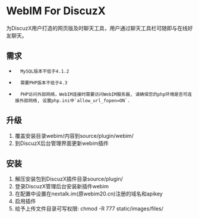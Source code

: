 WebIM For DiscuzX
=================================

为DiscuzX用户打造的网页版及时聊天工具，用户通过聊天工具栏可随即与在线好友聊天。


需求
-----------------------------

*       MySQL版本不低于4.1.2
*       需要PHP版本不低于4.3
*       PHP访问外部网络，WebIM连接时需要访问WebIM服务器, 请确保您的php环境是否可连接外部网络, 设置php.ini中`allow_url_fopen=ON`.


升级
---------------------------------

1.	覆盖安装目录webim/内容到source/plugin/webim/
2.	到DiscuzX后台管理界面更新webim插件


安装
---------------------------------

1.	解压安装包到DiscuzX插件目录source/plugin/
2.	登录DiscuzX管理后台安装新插件webim
3.	在配置中设置在nextalk.im(原webim20.cn)注册的域名和apikey
4.	启用插件
5.	给予上传文件目录可写权限: chmod -R 777 static/images/files/




